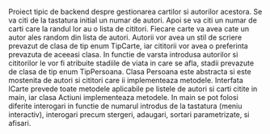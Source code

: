 Proiect tipic de backend despre gestionarea cartilor si autorilor acestora.
Se va citi de la tastatura initial un numar de autori.
Apoi se va citi un numar de carti care la randul lor au o lista de cititori.
Fiecare carte va avea cate un autor ales random din lista de autori.
Autorii vor avea un stil de scriere prevazut de clasa de tip enum TipCarte, iar cititorii vor avea o preferinta prevazuta de aceeasi clasa.
In functie de varsta introdusa autorilor si cititorilor le vor fi atribuite stadiile de viata in care se afla, stadii prevazute de clasa de tip enum TipPersoana.
Clasa Persoana este abstracta si este mostenita de autori si cititori care ii implementeaza metodele.
Interfata ICarte prevede toate metodele aplicabile pe listele de autori si carti citite in main, iar clasa Actiuni implementeaza metodele.
In main se pot folosi diferite interogari in functie de numarul introdus de la tastatura (meniu interactiv), interogari precum stergeri, adaugari, sortari parametrizate,
si afisari. 

